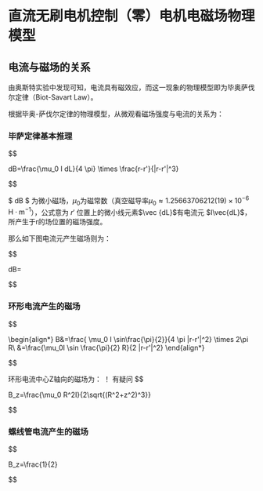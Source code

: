 # 直流无刷电机控制（零）电机电磁场物理模型

## 电流与磁场的关系

由奥斯特实验中发现可知，电流具有磁效应，而这一现象的物理模型即为毕奥萨伐尔定律（Biot-Savart Law）。

根据毕奥-萨伐尔定律的物理模型，从微观看磁场强度与电流的关系为：

### 毕萨定律基本推理

$$

dB=\frac{\mu_0 I dL}{4 \pi}  \times \frac{r-r'}{|r-r'|^3}

$$

$ dB $ 为微小磁场，$\mu_0$为磁常数（真空磁导率${\displaystyle \mu _{0}\approx 1.25663706212(19)\times 10^{-6}\,{\textrm {H}}\cdot {\textrm {m}}^{-1}}$），公式意为 $r'$ 位置上的微小线元素$\vec {dL}$有电流元 $I\vec{dL}$，所产生于r的场位置的磁场强度。

那么如下图电流元产生磁场则为：

$$

dB=

$$

### 环形电流产生的磁场

$$

\begin{align*}
B&=\frac{ \mu_0 I \sin\frac{\pi}{2}}{4 \pi |r-r'|^2} \times 2\pi R\\
&=\frac{\mu_0I \sin \frac{\pi}{2} R}{2 |r-r'|^2}
\end{align*}

$$

环形电流中心Z轴向的磁场为：
！ 有疑问
$$

B_z=\frac{\mu_0 R^2I}{2\sqrt{(R^2+z^2)^3}}

$$

### 螺线管电流产生的磁场

$$

B_z=\frac{1}{2}

$$
